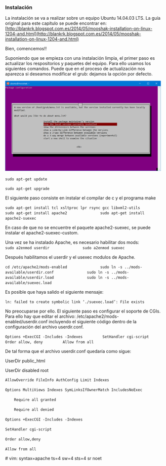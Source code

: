 ### Instalación

La instalación se va a realizar sobre un equipo Ubuntu 14.04.03 LTS. La guía original para este capítulo se puede encontrar en: [http://blankrk.blogspot.com.es/2014/05/mooshak-installation-on-linux-1204-and.html](http://blankrk.blogspot.com.es/2014/05/mooshak-installation-on-linux-1204-and.html)

Bien, comencemos!!

Suponiendo que se empieza con una instalación limpia, el primer paso es actualizar los respositorios y paquetes del equipo. Para ello usamos los siguientes comandos. Puede que en el proceso de actualización nos aparezca si deseamos modificar el grub: dejamos la opción por defecto.

![](/images/actualizacion.png)

`sudo apt-get update`

`sudo apt-get upgrade`

El siguiente paso consiste en instalar el compilar de c y el programa make

`sudo apt-get install tcl xsltproc lpr rsync gcc libxml2-utils              
sudo apt-get install apache2              
sudo apt-get install apache2-suexec`

En caso de que no se encuentre el paquete apache2-suexec, se puede instalar el apache2-suexec-custom.

Una vez se ha instalado Apache, es necesario habilitar dos mods:  
`sudo a2enmod userdir              
 sudo a2enmod suexec`

Después habilitamos el userdir y el usexec modulos de Apache.

`cd /etc/apache2/mods-enabled              
sudo ln -s ../mods-available/userdir.conf              
sudo ln -s ../mods-available/userdir.load              
sudo ln -s ../mods-available/suexec.load`

Es posible que haya salido el siguiente mensaje:

`ln: failed to create symbolic link ‘./suexec.load’: File exists`

No preocuparse por ello. El siguiente paso es configurar el soporte de CGIs. Para ello hay que editar el archivo: /etc/apache2/mods-enabled/userdir.conf incluyendo el siguiente código dentro de la configuración del archivo userdir.conf.

`Options +ExecCGI -Includes -Indexes        
SetHandler cgi-script        
Order allow, deny        
Allow from all`

De tal forma que el archivo userdir.conf quedaría como sigue:

UserDir public\_html

UserDir disabled root



	AllowOverride FileInfo AuthConfig Limit Indexes

	Options MultiViews Indexes SymLinksIfOwnerMatch IncludesNoExec

		Require all granted

		Require all denied

	Options +ExecCGI -Includes -Indexes

	SetHandler cgi-script

	Order allow,deny

	Allow from all







\# vim: syntax=apache ts=4 sw=4 sts=4 sr noet

